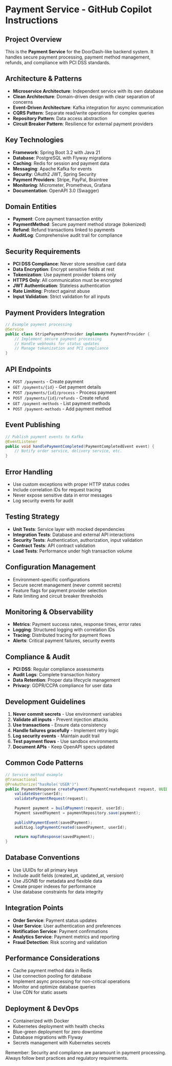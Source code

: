 # Payment Service - GitHub Copilot Instructions

## Project Overview
This is the **Payment Service** for the DoorDash-like backend system. It handles secure payment processing, payment method management, refunds, and compliance with PCI DSS standards.

## Architecture & Patterns
- **Microservice Architecture**: Independent service with its own database
- **Clean Architecture**: Domain-driven design with clear separation of concerns
- **Event-Driven Architecture**: Kafka integration for async communication
- **CQRS Pattern**: Separate read/write operations for complex queries
- **Repository Pattern**: Data access abstraction
- **Circuit Breaker Pattern**: Resilience for external payment providers

## Key Technologies
- **Framework**: Spring Boot 3.2 with Java 21
- **Database**: PostgreSQL with Flyway migrations
- **Caching**: Redis for session and payment data
- **Messaging**: Apache Kafka for events
- **Security**: OAuth2 JWT, Spring Security
- **Payment Providers**: Stripe, PayPal, Braintree
- **Monitoring**: Micrometer, Prometheus, Grafana
- **Documentation**: OpenAPI 3.0 (Swagger)

## Domain Entities
- **Payment**: Core payment transaction entity
- **PaymentMethod**: Secure payment method storage (tokenized)
- **Refund**: Refund transactions linked to payments
- **AuditLog**: Comprehensive audit trail for compliance

## Security Requirements
- **PCI DSS Compliance**: Never store sensitive card data
- **Data Encryption**: Encrypt sensitive fields at rest
- **Tokenization**: Use payment provider tokens only
- **HTTPS Only**: All communication must be encrypted
- **JWT Authentication**: Stateless authentication
- **Rate Limiting**: Protect against abuse
- **Input Validation**: Strict validation for all inputs

## Payment Providers Integration
```java
// Example payment processing
@Service
public class StripePaymentProvider implements PaymentProvider {
    // Implement secure payment processing
    // Handle webhooks for status updates
    // Manage tokenization and PCI compliance
}
```

## API Endpoints
- `POST /payments` - Create payment
- `GET /payments/{id}` - Get payment details
- `POST /payments/{id}/process` - Process payment
- `POST /payments/{id}/refunds` - Create refund
- `GET /payment-methods` - List payment methods
- `POST /payment-methods` - Add payment method

## Event Publishing
```java
// Publish payment events to Kafka
@EventListener
public void handlePaymentCompleted(PaymentCompletedEvent event) {
    // Notify order service, delivery service, etc.
}
```

## Error Handling
- Use custom exceptions with proper HTTP status codes
- Include correlation IDs for request tracing
- Never expose sensitive data in error messages
- Log security events for audit

## Testing Strategy
- **Unit Tests**: Service layer with mocked dependencies
- **Integration Tests**: Database and external API interactions
- **Security Tests**: Authentication, authorization, input validation
- **Contract Tests**: API contract validation
- **Load Tests**: Performance under high transaction volume

## Configuration Management
- Environment-specific configurations
- Secure secret management (never commit secrets)
- Feature flags for payment provider selection
- Rate limiting and circuit breaker thresholds

## Monitoring & Observability
- **Metrics**: Payment success rates, response times, error rates
- **Logging**: Structured logging with correlation IDs
- **Tracing**: Distributed tracing for payment flows
- **Alerts**: Critical payment failures, security events

## Compliance & Audit
- **PCI DSS**: Regular compliance assessments
- **Audit Logs**: Complete transaction history
- **Data Retention**: Proper data lifecycle management
- **Privacy**: GDPR/CCPA compliance for user data

## Development Guidelines
1. **Never commit secrets** - Use environment variables
2. **Validate all inputs** - Prevent injection attacks
3. **Use transactions** - Ensure data consistency
4. **Handle failures gracefully** - Implement retry logic
5. **Log security events** - Maintain audit trail
6. **Test payment flows** - Use sandbox environments
7. **Document APIs** - Keep OpenAPI specs updated

## Common Code Patterns
```java
// Service method example
@Transactional
@PreAuthorize("hasRole('USER')")
public PaymentResponse createPayment(PaymentCreateRequest request, UUID userId) {
    validateUser(userId);
    validatePaymentRequest(request);
    
    Payment payment = buildPayment(request, userId);
    Payment savedPayment = paymentRepository.save(payment);
    
    publishPaymentEvent(savedPayment);
    auditLog.logPaymentCreated(savedPayment, userId);
    
    return mapToResponse(savedPayment);
}
```

## Database Conventions
- Use UUIDs for all primary keys
- Include audit fields (created_at, updated_at, version)
- Use JSONB for metadata and flexible data
- Create proper indexes for performance
- Use database constraints for data integrity

## Integration Points
- **Order Service**: Payment status updates
- **User Service**: User authentication and preferences
- **Notification Service**: Payment confirmations
- **Analytics Service**: Payment metrics and reporting
- **Fraud Detection**: Risk scoring and validation

## Performance Considerations
- Cache payment method data in Redis
- Use connection pooling for database
- Implement async processing for non-critical operations
- Monitor and optimize database queries
- Use CDN for static assets

## Deployment & DevOps
- Containerized with Docker
- Kubernetes deployment with health checks
- Blue-green deployment for zero downtime
- Database migrations with Flyway
- Secrets management with Kubernetes secrets

Remember: Security and compliance are paramount in payment processing. Always follow best practices and regulatory requirements.
